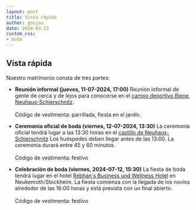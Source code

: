 ```yaml
---
layout: post
title: Vista rápida
author: goujou
date: 2024-03-23
custom_css:
- boda
---
```

## Vista rápida

Nuestro matrimonio consta de tres partes:

- **Reunión informal (jueves, 11-07-2024, 17:00)**
      Reunión informal de gente de cerca y de lejos para conocerse en el [campo deportivo Biene, Neuhaus-Schierschnitz](https://www.google.com/maps/place/Sportplatz+Biene/@50.3065895,11.2361265,14.08z/data=!4m6!3m5!1s0x47a3d81a0b488063:0xf9faad79201a9151!8m2!3d50.3127882!4d11.2240278!16s%2Fg%2F11g9m982xz?authuser=0&entry=ttu).
      <br><br>
      Código de vestimenta: parrillada, fiesta en el jardín.

- **Ceremonia oficial de boda (viernes, 12-07-2024, 13:30)**
      La ceremonia oficial tendrá lugar a las 13:30 horas en el [castillo de Neuhaus-Schierschnitz](https://www.coburg-rennsteig.de/poi/burg-neuhaus)
      Los huéspedes deben llegar antes de las 13:00. La ceremonia durará entre 45 y 60 minutos.
      <br><br>
      Código de vestimenta: festivo

- **Celebración de boda (viernes, 2024-07-12, 15:30)**
      La fiesta de boda tendrá lugar en el hotel [Rebhan's Business und Wellness Hotel](https://hotel-rebhan.de/?lang=en) en Neukenroth/Stockheim.
      La fiesta comienza con la llegada de los novios alrededor de las 16:00 horas y está prevista con un final abierto.
      <br><br>
      Código de vestimenta: festivo
